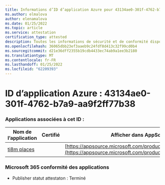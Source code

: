 ```yaml
---
title: Informations d’ID d’application Azure pour 43134ae0-301f-4762-b7a9-aa9f2ff77b38
ms.author: elmalova
author: elenamalova
ms.date: 01/25/2022
ms.topic: article
ms.service: attestation
certification_type: attested
description: Toutes les informations de sécurité et de conformité disponibles pour 43134ae0-301f-4762-b7a9-aa9f2ff77b38.
ms.openlocfilehash: 36065dbb23ef3aaeb9c24fdf8d413c32f99cd0b4
ms.sourcegitcommit: d21e36dff2355b19cdb4433ec74ab9a1ee3b2180
ms.translationtype: MT
ms.contentlocale: fr-FR
ms.lasthandoff: 01/25/2022
ms.locfileid: "62209393"
---
```

# <a name="azure-app-id-43134ae0-301f-4762-b7a9-aa9f2ff77b38"></a>ID d’application Azure : 43134ae0-301f-4762-b7a9-aa9f2ff77b38


### <a name="apps-associated-with-this-id"></a>Applications associées à cet ID :
| **Nom de l’application** | **Certifié** | **Afficher dans AppSource** |
|--------------|---------------|-----------------------|
| [ti8m places](https://docs.microsoft.com/microsoft-365-app-certification/forward/WA200003311) |  | [https://appsource.microsoft.com/product/office/WA200003311](https://appsource.microsoft.com/product/office/WA200003311) |

### <a name="microsoft-365-app-compliance-status"></a>Microsoft 365 conformité des applications
- Publisher statut attestaton : Terminé
